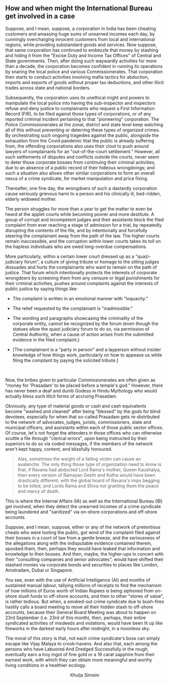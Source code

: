 ## How and when might the International Bureau get involved in a case


Suppose, and I mean, suppose, a corporation in India has been cheating customers and amassing huge sums of unearned incomes each day, by cunningly overcharging innocent customers from local and international regions, while providing substandard goods and services. Now suppose, that same corporation has continued to embezzle that money by stashing and hiding it from the "Excise Duty and Income Tax Offices" of Central and State governments. Then, after doing such waywardly activities for more than a decade, the corporation becomes confident in running its operations by snaring the local police and various Commissionerates. That corporation then starts to conduct activities involving mafia tactics for abduction, imports and exports of goods without proper tax deductions, and other illicit trades across state and national borders. 

Subsequently, the corporation uses its unethical might and powers to manipulate the local police into having the sub-inspector and inspectors refuse and deny justice to complainants who request a First Information Record (FIR), to be filed against those types of corporations, or of any reported criminal incident pertaining to that "pioneering" corporation. The Police Commissionerates at the zonal, district and state level keep watching all of this without preventing or deterring these types of organized crimes. By orchestrating such ongoing tragedies against the public, alongside the exhaustion from the Covid pandemic that the public is already suffering from, the offending corporations also uses their clout to push around lawyers of complainants for an "out-of-the-court settlement." However, all such settlements of disputes and conflicts outside the courts, never seem to deter those corporate bosses from continuing their criminal activities, due to an absence of a public record of their hideous wrongdoings; and such a situation also allows other similar corporations to form an overall nexus of a crime syndicate, for market manipulation and price fixing.  

Thereafter, one fine day, the wrongdoers of such a dastardly corporation cause seriously grievous harm to a person and his clinically ill, bed-ridden, elderly widowed mother. 

The person struggles for more than a year to get the matter to even be heard at the applet courts while becoming poorer and more destitute. A group of corrupt and incompetent judges and their assistants block the filed complaint from ever reaching a stage of admission for a trial, by repeatedly disrupting the contents of the file, and by intentionally and forcefully steering the complainant away from the path of the law. The higher courts remain inaccessible, and the corruption within lower courts takes its toll on the hapless individuals who are owed long-overdue compensations. 

More particularly, within a certain lower court dressed up as a "quazi-judiciary forum", a culture of giving tribute or homage to the sitting judges dissuades and hurts the complainants who want to remain on the path of justice. That forum which intentionally protects the interests of corporate wrongdoers by screening them from any censure or legal punishments for their criminal activities, pushes around complaints against the interests of public justice by saying things like:

- The complaint is written in an emotional manner with "loquacity." 

- The relief requested by the complainant is "inadmissible." 

- The wording and paragraphs showcasing the criminality of the corporate entity, cannot be recognized by the forum (even though the statues allow the quazi judiciary forum to do so, via permission of Central Authority, when a cause of action arises from the submitted evidence in the filed complaint.) 
- [The complainant is a "party in person" and a layperson without insider knowledge of how things work, particularly on how to appease us while filing the complaint by paying the solicited tribute.] 

<br>  

Now, the bribes given to particular Commissionerates are often given as "money for 'Prasadam' to be placed before a temple's god." However, there has never been a deaf and dumb Godess in Hindu Mythology who would actually bless such illicit forms of accruing Prasadam. 

Obviously, any type of material goods or cash and cash equivalents become "washed and cleaned" after being "blessed" by the gods for blind devotees, especially for when that so-called Prasadam gets re-distributed to the network of advocates, judges, jurists, commissioners, state and municipal officers, and assistants within each of those public sector offices. Of course, let's not forget the attenders in those offices who can otherwise scuttle a file through "clerical errors", upon being instructed by their superiors to do so via coded messages, if the members of the network aren't kept happy, content, and blissfully honoured. 

>Alas, sometimes the weight of a falling victim can cause an avalanche. The only thing those type of organization need to know is that, if Ravana had abducted Lord Rama's mother, Queen Kaushalya, then every version of Ramayan Geeth and Katha would have been drastically different, with the global hoard of Ravana's imps begging to be killed, and Lords Rama and Shiva not granting them the peace and mercy of death. 

This is where the Internal Affairs (IA) as well as the International Bureau (IB) get involved, when they detect the unearned incomes of a crime syndicate being laundered and "sanitized" via on-shore corporations and off-shore accounts. 

Suppose, and I mean, suppose, either or any of the network of pretentious cheats who were looting the public, got wind of the complaint filed against their bosses in a court of law from a gentle breeze, and the seriousness of the allegations along with the indisputable evidence contained therein, spooked them, then, perhaps they would have leaked that information and knowledge to their bosses. And then, maybe, the higher-ups in concert with their "consulting companies and senior advocates", would have shifted their stashed monies via corporate bonds and securities to places like London, Amstradam, Dubai or Singapore. 

You see, even with the use of Artificial Intelligence (AI) and months of sustained manual labour, tallying millions of receipts to find the mechanism of how millions of Euros worth of Indian Rupees is being siphoned from on-shore slush funds to off-shore accounts, and then to other "stores of value", is rather tedious. But when, a smoked-out crime syndicate due to bush-fires hastily calls a board meeting to move all their hidden stash to off-shore accounts, because their General Board Meeting was about to happen on 23rd September (i.e. 23rd of this month), then, perhaps, their entire syndicated activities of misdeeds and violations, would have been lit up like fireworks in the darkest early hours after midnight, in a moonless sky.    

The moral of this story is that, not each crime syndicate's boss can simply escape like Vijay Malaya to crook-havens. And also that, each among the persons who have Labuored And Dredged Successfully in the rough, eventually earn a troy ingot of fine gold or a 19 carat sapphire from their earnest work, with which they can obtain more meaningful and worthy living conditions in a healthier ecology. 


<p style="text-align:center;">Khulja Simsim</p> 